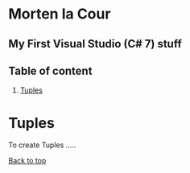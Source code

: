 # Morten la Cour
## My First Visual Studio (C# 7) stuff


## Table of content
1. [Tuples](#tuples)




# Tuples

To create Tuples .....

[Back to top](#tableofcontent)





